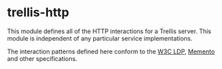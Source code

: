 # trellis-http

This module defines all of the HTTP interactions for a Trellis server. This module is independent of any particular service implementations.

The interaction patterns defined here conform to the [W3C LDP](https://www.w3.org/TR/ldp/), [Memento](https://tools.ietf.org/html/rfc7089)
and other specifications.

